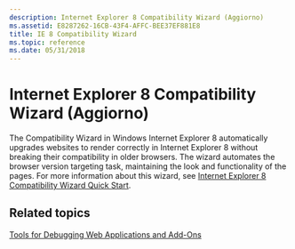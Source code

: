 ```yaml
---
description: Internet Explorer 8 Compatibility Wizard (Aggiorno)
ms.assetid: E8287262-16CB-43F4-AFFC-BEE37EF881E8
title: IE 8 Compatibility Wizard
ms.topic: reference
ms.date: 05/31/2018
---
```


# Internet Explorer 8 Compatibility Wizard (Aggiorno)

The Compatibility Wizard in Windows Internet Explorer 8 automatically upgrades websites to render correctly in Internet Explorer 8 without breaking their compatibility in older browsers. The wizard automates the browser version targeting task, maintaining the look and functionality of the pages. For more information about this wizard, see [Internet Explorer 8 Compatibility Wizard Quick Start](https://www.mobilize.net/).

## Related topics

<dl> <dt>

[Tools for Debugging Web Applications and Add-Ons](tools-for-debugging-web-applications-and-add-ons.md)
</dt> </dl>

 

 
